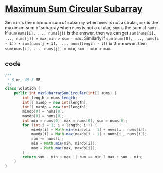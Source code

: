 # [Maximum Sum Circular Subarray](https://leetcode.com/problems/maximum-sum-circular-subarray/)

Set `min` is the minimum sum of subarray when `nums` is not a cirular, `max` is the maximum sum of subarray when `nums` is not a cirular, `sum` is the sum of `nums`. If `sum(nums[i], ..., nums[j])` is the answer, then we can get `sum(nums[i], ..., nums[j]) = max`, `min > sum - max`. Similarly if `sum(nums[0], ..., nums[i - 1]) + sum(nums[j + 1], ..., nums[length - 1])` is the answer, then `sum(nums[i], ..., nums[j]) = min`, `sum - min > max`.

## code

```java
/**
 * 6 ms, 49.3 MB
 */
class Solution {
    public int maxSubarraySumCircular(int[] nums) {
        int length = nums.length;
        int[] mindp = new int[length];
        int[] maxdp = new int[length];
        mindp[0] = nums[0];
        maxdp[0] = nums[0];
        int min = nums[0], max = nums[0], sum = nums[0];
        for (int i = 1; i < length; i++) {
            mindp[i] = Math.min(mindp[i - 1] + nums[i], nums[i]);
            maxdp[i] = Math.max(maxdp[i - 1] + nums[i], nums[i]);
            sum += nums[i];
            min = Math.min(min, mindp[i]);
            max = Math.max(max, maxdp[i]);
        }
        return sum - min < max || sum == min ? max : sum - min;
    }
}
```
